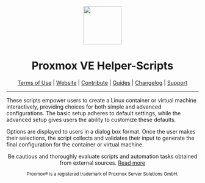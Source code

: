 <div align="center">
  <a href="#">
    <img src="https://raw.githubusercontent.com/PaulHam211/ProxmoxScripts/main/misc/images/logo.png" height="100px" />
 </a>
</div>
<h1 align="center">Proxmox VE Helper-Scripts</h1>

<p align="center">
  <a href="https://helper-scripts.com/terms-of-use">Terms of Use</a> | 
  <a href="https://helper-scripts.com/">Website</a> | 
  <a href="https://github.com/PaulHam211/ProxmoxScripts/blob/main/.github/CONTRIBUTING.md">Contribute</a> |
  <a href="https://github.com/PaulHam211/ProxmoxScripts/blob/main/USER_SUBMITTED_GUIDES.md">Guides</a> |
  <a href="https://github.com/PaulHam211/ProxmoxScripts/blob/main/CHANGELOG.md">Changelog</a> |
  <a href="https://ko-fi.com/D1D7EP4GF">Support</a>
</p>

---

These scripts empower users to create a Linux container or virtual machine interactively, providing choices for both simple and advanced configurations. The basic setup adheres to default settings, while the advanced setup gives users the ability to customize these defaults.

Options are displayed to users in a dialog box format. Once the user makes their selections, the script collects and validates their input to generate the final configuration for the container or virtual machine.

<p align="center">
Be cautious and thoroughly evaluate scripts and automation tasks obtained from external sources. <a href="https://github.com/PaulHam211/ProxmoxScripts/blob/main/CODE-AUDIT.md">Read more</a>
</p>
<sub><div align="center"> Proxmox® is a registered trademark of Proxmox Server Solutions GmbH. </div></sub>
